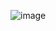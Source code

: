 ![image](https://user-images.githubusercontent.com/125157446/235914755-fea05345-37d9-4e51-9304-68324f851c4d.png)
